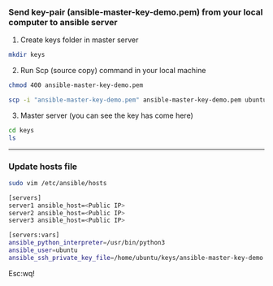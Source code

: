 

### Send key-pair (ansible-master-key-demo.pem) from your local computer to ansible server


1. Create keys folder in master server

```bash
mkdir keys
```

2. Run Scp (source copy) command in your local machine

```bash
chmod 400 ansible-master-key-demo.pem
```

```bash
scp -i "ansible-master-key-demo.pem" ansible-master-key-demo.pem ubuntu@ec2-54-152-.compute-1.amazonaws.com:/home/ubuntu/keys
```

3. Master server (you can see the key has come here)

```bash
cd keys 
ls
```


---


### Update hosts file

```bash
sudo vim /etc/ansible/hosts
```

```bash
[servers]
server1 ansible_host=<Public IP>
server2 ansible_host=<Public IP>
server3 ansible_host=<Public IP>
```

```bash
[servers:vars]
ansible_python_interpreter=/usr/bin/python3
ansible_user=ubuntu
ansible_ssh_private_key_file=/home/ubuntu/keys/ansible-master-key-demo.pem
```

Esc:wq!

